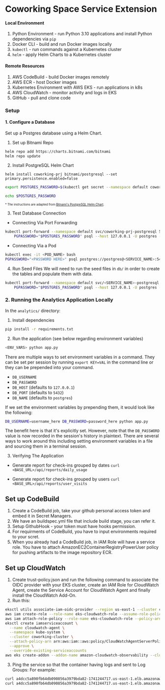 # Coworking Space Service Extension

#### Local Environment
1. Python Environment - run Python 3.10 applications and install Python dependencies via `pip`
2. Docker CLI - build and run Docker images locally
3. `kubectl` - run commands against a Kubernetes cluster
4. `helm` - apply Helm Charts to a Kubernetes cluster

#### Remote Resources
1. AWS CodeBuild - build Docker images remotely
2. AWS ECR - host Docker images
3. Kubernetes Environment with AWS EKS - run applications in k8s
4. AWS CloudWatch - monitor activity and logs in EKS
5. GitHub - pull and clone code

### Setup
#### 1. Configure a Database
Set up a Postgres database using a Helm Chart.

1. Set up Bitnami Repo
```bash
helm repo add https://charts.bitnami.com/bitnami
helm repo update
```

2. Install PostgreSQL Helm Chart
```
helm install coworking-prj bitnami/postgresql --set primary.persistence.enabled=false
```

```bash
export POSTGRES_PASSWORD=$(kubectl get secret --namespace default coworking-prj-postgresql -o jsonpath="{.data.postgres-password}" | base64 -d)

echo $POSTGRES_PASSWORD
```

<sup><sub>* The instructions are adapted from [Bitnami's PostgreSQL Helm Chart](https://artifacthub.io/packages/helm/bitnami/postgresql).</sub></sup>

3. Test Database Connection

* Connecting Via Port Forwarding
```bash
kubectl port-forward --namespace default svc/coworking-prj-postgresql 5432:5432 &
    PGPASSWORD="$POSTGRES_PASSWORD" psql --host 127.0.0.1 -U postgres -d postgres -p 5432
```

* Connecting Via a Pod
```bash
kubectl exec -it <POD_NAME> bash
PGPASSWORD="<PASSWORD HERE>" psql postgres://postgres@<SERVICE_NAME>:5432/postgres -c <COMMAND_HERE>
```

4. Run Seed Files
We will need to run the seed files in `db/` in order to create the tables and populate them with data.

```bash
kubectl port-forward --namespace default svc/<SERVICE_NAME>-postgresql 5432:5432 &
    PGPASSWORD="$POSTGRES_PASSWORD" psql --host 127.0.0.1 -U postgres -d postgres -p 5432 < <FILE_NAME.sql>
```

### 2. Running the Analytics Application Locally
In the `analytics/` directory:

1. Install dependencies
```bash
pip install -r requirements.txt
```
2. Run the application (see below regarding environment variables)
```bash
<ENV_VARS> python app.py
```

There are multiple ways to set environment variables in a command. They can be set per session by running `export KEY=VAL` in the command line or they can be prepended into your command.

* `DB_USERNAME`
* `DB_PASSWORD`
* `DB_HOST` (defaults to `127.0.0.1`)
* `DB_PORT` (defaults to `5432`)
* `DB_NAME` (defaults to `postgres`)

If we set the environment variables by prepending them, it would look like the following:
```bash
DB_USERNAME=username_here DB_PASSWORD=password_here python app.py
```
The benefit here is that it's explicitly set. However, note that the `DB_PASSWORD` value is now recorded in the session's history in plaintext. There are several ways to work around this including setting environment variables in a file and sourcing them in a terminal session.

3. Verifying The Application
* Generate report for check-ins grouped by dates
`curl <BASE_URL>/api/reports/daily_usage`

* Generate report for check-ins grouped by users
`curl <BASE_URL>/api/reports/user_visits`

## Set up CodeBuild
1. Create a CodeBuild job, take your github personal access token and embed it in Secret Managers.
2. We have an buildspec.yml file that include build stage, you can refer it.
3. Setup GithubHook - your token must have hooks permission.
3. For requirments of CodeBuild, you have to input environments required to your scret.
4. When you already had a CodeBuild job, in IAM Role will have a service role. You have to attach AmazonEC2ContainerRegistryPowerUser policy for pushing artifacts to the image repository ECR.

## Set up CloudWatch
1. Create trust-policy.json and run the following command to associate the OIDC provider with your EKS cluster, create an IAM Role for CloudWatch Agent, create the Service Account for CloudWatch Agent and finally install the CloudWatch Add-On.
2. Run this:
```bash
eksctl utils associate-iam-oidc-provider --region us-east-1 --cluster coworking-cluster --approve
aws iam create-role --role-name eks-cloudwatch-role --assume-role-policy-document file://trust-policy.json
aws iam attach-role-policy --role-name eks-cloudwatch-role --policy-arn arn:aws:iam::aws:policy/CloudWatchAgentServerPolicy
eksctl create iamserviceaccount \
  --name cloudwatch-agent \
  --namespace kube-system \
  --cluster coworking-cluster \
  --attach-policy-arn arn:aws:iam::aws:policy/CloudWatchAgentServerPolicy \
  --approve \
  --override-existing-serviceaccounts
aws eks create-addon --addon-name amazon-cloudwatch-observability --cluster-name coworking-cluster
```
3. Ping the service so that the container having logs and sent to Log Groups:
For example: 
```bash
curl a4dcc5a890fb64db090856a3979bda82-1741244717.us-east-1.elb.amazonaws.com:5153/health_check
curl a4dcc5a890fb64db090856a3979bda82-1741244717.us-east-1.elb.amazonaws.com:5153/readiness_check
```
